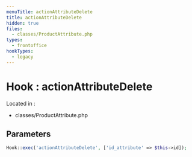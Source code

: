 ```yaml
---
menuTitle: actionAttributeDelete
title: actionAttributeDelete
hidden: true
files:
  - classes/ProductAttribute.php
types:
  - frontoffice
hookTypes:
  - legacy
---
```


# Hook : actionAttributeDelete

Located in :

  - classes/ProductAttribute.php

## Parameters

```php
Hook::exec('actionAttributeDelete', ['id_attribute' => $this->id]);
```